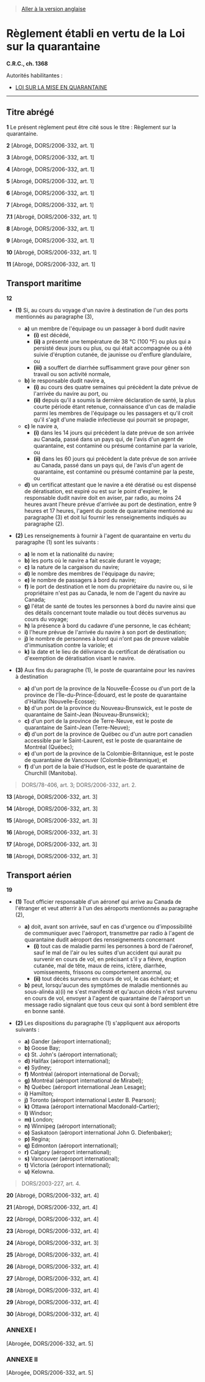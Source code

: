 > [Aller à la version anglaise](/en/Regulations/Consolidated%20Regulations%20of%20Canada/1301-1400/C.R.C.,%20c.%201368.md)

# Règlement établi en vertu de la Loi sur la quarantaine

**C.R.C., ch. 1368**

Autorités habilitantes : 
- [LOI SUR LA MISE EN QUARANTAINE](/fr/Lois/Lois%20du%20Canada/2005/ch.%2020.md)

----------



## Titre abrégé


**1** Le présent règlement peut être cité sous le titre : Règlement sur la quarantaine.



**2** [Abrogé, DORS/2006-332, art. 1]



**3** [Abrogé, DORS/2006-332, art. 1]



**4** [Abrogé, DORS/2006-332, art. 1]



**5** [Abrogé, DORS/2006-332, art. 1]



**6** [Abrogé, DORS/2006-332, art. 1]



**7** [Abrogé, DORS/2006-332, art. 1]



**7.1** [Abrogé, DORS/2006-332, art. 1]



**8** [Abrogé, DORS/2006-332, art. 1]



**9** [Abrogé, DORS/2006-332, art. 1]



**10** [Abrogé, DORS/2006-332, art. 1]



**11** [Abrogé, DORS/2006-332, art. 1]




## Transport maritime


**12** 

- **(1)** Si, au cours du voyage d'un navire à destination de l'un des ports mentionnés au paragraphe (3),
	- **a)** un membre de l'équipage ou un passager à bord dudit navire
		- **(i)** est décédé,
		- **(ii)** a présenté une température de 38 °C (100 °F) ou plus qui a persisté deux jours ou plus, ou qui était accompagnée ou a été suivie d'éruption cutanée, de jaunisse ou d'enflure glandulaire, ou
		- **(iii)** a souffert de diarrhée suffisamment grave pour gêner son travail ou son activité normale,
	- **b)** le responsable dudit navire a,
		- **(i)** au cours des quatre semaines qui précèdent la date prévue de l'arrivée du navire au port, ou
		- **(ii)** depuis qu’il a soumis la dernière déclaration de santé,
la plus courte période étant retenue, connaissance d'un cas de maladie parmi les membres de l'équipage ou les passagers et qu'il croit qu'il s'agit d'une maladie infectieuse qui pourrait se propager,
	- **c)** le navire a,
		- **(i)** dans les 14 jours qui précèdent la date prévue de son arrivée au Canada, passé dans un pays qui, de l'avis d'un agent de quarantaine, est contaminé ou présumé contaminé par la variole, ou
		- **(ii)** dans les 60 jours qui précèdent la date prévue de son arrivée au Canada, passé dans un pays qui, de l'avis d'un agent de quarantaine, est contaminé ou présumé contaminé par la peste, ou
	- **d)** un certificat attestant que le navire a été dératisé ou est dispensé de dératisation, est expiré ou est sur le point d'expirer,
le responsable dudit navire doit en aviser, par radio, au moins 24 heures avant l'heure prévue d'arrivée au port de destination, entre 9 heures et 17 heures, l'agent du poste de quarantaine mentionné au paragraphe (3) et doit lui fournir les renseignements indiqués au paragraphe (2).

- **(2)** Les renseignements à fournir à l'agent de quarantaine en vertu du paragraphe (1) sont les suivants :
	- **a)** le nom et la nationalité du navire;
	- **b)** les ports où le navire a fait escale durant le voyage;
	- **c)** la nature de la cargaison du navire;
	- **d)** le nombre des membres de l'équipage du navire;
	- **e)** le nombre de passagers à bord du navire;
	- **f)** le port de destination et le nom du propriétaire du navire ou, si le propriétaire n'est pas au Canada, le nom de l'agent du navire au Canada;
	- **g)** l'état de santé de toutes les personnes à bord du navire ainsi que des détails concernant toute maladie ou tout décès survenus au cours du voyage;
	- **h)** la présence à bord du cadavre d'une personne, le cas échéant;
	- **i)** l'heure prévue de l'arrivée du navire à son port de destination;
	- **j)** le nombre de personnes à bord qui n'ont pas de preuve valable d'immunisation contre la variole; et
	- **k)** la date et le lieu de délivrance du certificat de dératisation ou d'exemption de dératisation visant le navire.

- **(3)** Aux fins du paragraphe (1), le poste de quarantaine pour les navires à destination
	- **a)** d'un port de la province de la Nouvelle-Écosse ou d'un port de la province de l'Île-du-Prince-Édouard, est le poste de quarantaine d'Halifax (Nouvelle-Écosse);
	- **b)** d'un port de la province du Nouveau-Brunswick, est le poste de quarantaine de Saint-Jean (Nouveau-Brunswick);
	- **c)** d'un port de la province de Terre-Neuve, est le poste de quarantaine de Saint-Jean (Terre-Neuve);
	- **d)** d'un port de la province de Québec ou d'un autre port canadien accessible par le Saint-Laurent, est le poste de quarantaine de Montréal (Québec);
	- **e)** d'un port de la province de la Colombie-Britannique, est le poste de quarantaine de Vancouver (Colombie-Britannique); et
	- **f)** d'un port de la baie d'Hudson, est le poste de quarantaine de Churchill (Manitoba).
> DORS/78-406, art. 3; DORS/2006-332, art. 2.




**13** [Abrogé, DORS/2006-332, art. 3]



**14** [Abrogé, DORS/2006-332, art. 3]



**15** [Abrogé, DORS/2006-332, art. 3]



**16** [Abrogé, DORS/2006-332, art. 3]



**17** [Abrogé, DORS/2006-332, art. 3]



**18** [Abrogé, DORS/2006-332, art. 3]




## Transport aérien


**19** 

- **(1)** Tout officier responsable d'un aéronef qui arrive au Canada de l'étranger et veut atterrir à l'un des aéroports mentionnés au paragraphe (2),
	- **a)** doit, avant son arrivée, sauf en cas d'urgence ou d'impossibilité de communiquer avec l'aéroport, transmettre par radio à l'agent de quarantaine dudit aéroport des renseignements concernant
		- **(i)** tout cas de maladie parmi les personnes à bord de l'aéronef, sauf le mal de l'air ou les suites d'un accident qui aurait pu survenir en cours de vol, en précisant s'il y a fièvre, éruption cutanée, mal de tête, maux de reins, ictère, diarrhée, vomissements, frissons ou comportement anormal, ou
		- **(ii)** tout décès survenu en cours de vol, le cas échéant; et
	- **b)** peut, lorsqu'aucun des symptômes de maladie mentionnés au sous-alinéa a)(i) ne s'est manifesté et qu'aucun décès n'est survenu en cours de vol, envoyer à l'agent de quarantaine de l'aéroport un message radio signalant que tous ceux qui sont à bord semblent être en bonne santé.

- **(2)** Les dispositions du paragraphe (1) s'appliquent aux aéroports suivants :
	- **a)** Gander (aéroport international);
	- **b)** Goose Bay;
	- **c)** St. John's (aéroport international);
	- **d)** Halifax (aéroport international);
	- **e)** Sydney;
	- **f)** Montréal (aéroport international de Dorval);
	- **g)** Montréal (aéroport international de Mirabel);
	- **h)** Québec (aéroport international Jean Lesage);
	- **i)** Hamilton;
	- **j)** Toronto (aéroport international Lester B. Pearson);
	- **k)** Ottawa (aéroport international Macdonald-Cartier);
	- **l)** Windsor;
	- **m)** London;
	- **n)** Winnipeg (aéroport international);
	- **o)** Saskatoon (aéroport international John G. Diefenbaker);
	- **p)** Regina;
	- **q)** Edmonton (aéroport international);
	- **r)** Calgary (aéroport international);
	- **s)** Vancouver (aéroport international);
	- **t)** Victoria (aéroport international);
	- **u)** Kelowna.
> DORS/2003-227, art. 4.




**20** [Abrogé, DORS/2006-332, art. 4]



**21** [Abrogé, DORS/2006-332, art. 4]



**22** [Abrogé, DORS/2006-332, art. 4]



**23** [Abrogé, DORS/2006-332, art. 4]



**24** [Abrogé, DORS/2006-332, art. 3]



**25** [Abrogé, DORS/2006-332, art. 4]



**26** [Abrogé, DORS/2006-332, art. 4]



**27** [Abrogé, DORS/2006-332, art. 4]



**28** [Abrogé, DORS/2006-332, art. 4]



**29** [Abrogé, DORS/2006-332, art. 4]



**30** [Abrogé, DORS/2006-332, art. 4]




### **ANNEXE I** 
[Abrogée, DORS/2006-332, art. 5]




### **ANNEXE II** 
[Abrogée, DORS/2006-332, art. 5]


